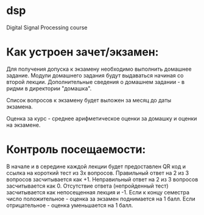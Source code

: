 # dsp
Digital Signal Processing course


# Как устроен зачет/экзамен:
Для получения допуска к экзамену необходимо выполнить домашнее задание. Модули домашнего задания будут выдаваться начиная со второй лекции. Дополнительные сведения о домашнем задании - в ридми в директории "домашка".

Список вопросов к экзамену будет выложен за месяц до даты экзамена.

Оценка за курс - среднее арифметическое оценки за домашку и оценки на экзамене. 


# Контроль посещаемости:
В начале и в середине каждой лекции будет предоставлен QR код и ссылка на короткий тест из 3х вопросов. Правильный ответ на 2 из 3 вопросов засчитывается как +1. Неправильный ответ на 2 из 3 вопросов засчитывается как 0. Отсутствие ответа (непройденный тест) засчитывается как непосещенная лекция и -1. Если к концу семестра число положительное - оценка за экзамен поднимается на 1 балл. Если отрицательное - оценка уменьшается на 1 балл. 





